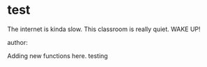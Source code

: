 # test

The internet is kinda slow. This classroom is really quiet. WAKE UP!

author:


Adding new functions here.
testing
